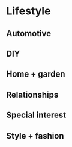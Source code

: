 # Lifestyle
## Automotive ## 
## DIY ## 
## Home + garden ## 
## Relationships ## 
## Special interest ## 
## Style + fashion ## 
